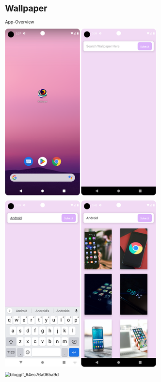 # Wallpaper

 App-Overview

 <img 
  width="49%"
  src="1.png"/>
<img 
  width="49%"
  src="2.png"/>

  
<img 
  width="49%"
  src="3.png"/>
<img 
  width="49%"
  src="4.png"/>
 
 ![bloggif_64ec76a065a9d](https://github.com/deepbajud/Wallpaper/assets/118447327/25aaaf8a-d55b-4708-9120-63f029029fdb)

 
